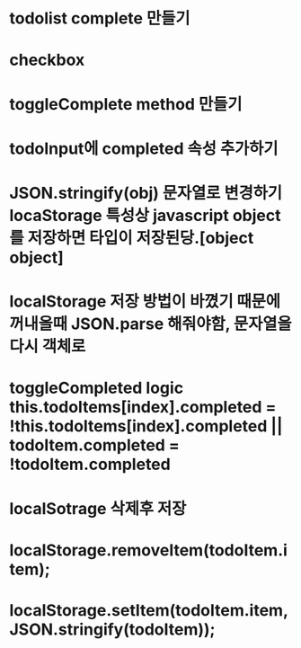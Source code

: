 # todolist complete 만들기
# checkbox
# toggleComplete method 만들기
# todoInput에 completed 속성 추가하기
# JSON.stringify(obj) 문자열로 변경하기 locaStorage 특성상 javascript object를 저장하면 타입이 저장된당.[object object]
# localStorage 저장 방법이 바꼈기 때문에 꺼내올때 JSON.parse 해줘야함, 문자열을 다시 객체로
# toggleCompleted logic this.todoItems[index].completed = !this.todoItems[index].completed || todoItem.completed = !todoItem.completed
# localSotrage 삭제후 저장
# localStorage.removeItem(todoItem.item);
# localStorage.setItem(todoItem.item, JSON.stringify(todoItem));